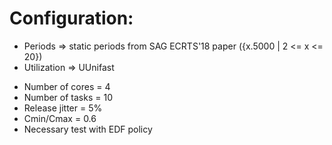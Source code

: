 # Configuration:

- Periods => static periods from SAG ECRTS'18 paper ({x.5000 | 2 <= x <= 20})          
- Utilization => UUnifast


* Number of cores = 4
* Number of tasks = 10
* Release jitter = 5%
* Cmin/Cmax = 0.6
* Necessary test with EDF policy

